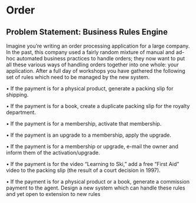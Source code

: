 # Order

## Problem Statement: Business Rules Engine
Imagine you’re writing an order processing application for a large company. In the past, this company used a fairly random mixture of manual and ad-hoc automated business practices to handle orders; they now want to put all these various ways of handling orders together into one whole: your application. After a full day of workshops you have gathered the following set of rules which need to be managed by the new system.

• If the payment is for a physical product, generate a packing slip for shipping.

• If the payment is for a book, create a duplicate packing slip for the royalty department.

• If the payment is for a membership, activate that membership.

• If the payment is an upgrade to a membership, apply the upgrade.

• If the payment is for a membership or upgrade, e-mail the owner and inform them of the activation/upgrade.

• If the payment is for the video “Learning to Ski,” add a free “First Aid” video to the packing slip (the result of a court
decision in 1997).

• If the payment is for a physical product or a book, generate a commission payment to the agent. Design a new system which can handle these rules and yet open to extension to new rules